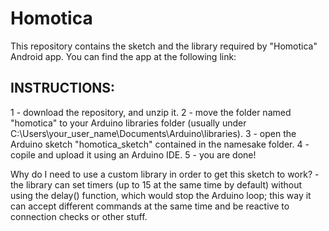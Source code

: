# Homotica
This repository contains the sketch and the library required by "Homotica" Android app.
You can find the app at the following link: 

## INSTRUCTIONS:
  1 - download the repository, and unzip it.
  2 - move the folder named "homotica" to your Arduino libraries folder (usually under C:\Users\your_user_name\Documents\Arduino\libraries).
  3 - open the Arduino sketch "homotica_sketch" contained in the namesake folder.
  4 - copile and upload it using an Arduino IDE.
  5 - you are done!

Why do I need to use a custom library in order to get this sketch to work? - the library can set timers (up to 15 at the same time by default) without using the delay() function, which would stop the Arduino loop; this way it can accept different commands at the same time and be reactive to connection checks or other stuff.
